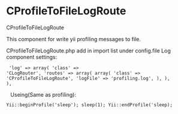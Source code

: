 CProfileToFileLogRoute
======================

CProfileToFileLogRoute

This component for write yii profiling messages to file.

CProfileToFileLogRoute.php add in import list under config.file
Log component settings:
<code><pre>
        'log' => array(
            'class' => 'CLogRouter',
            'routes' => array(
                array(
                    'class' => 'CProfileToFileLogRoute',
                    'logFile' => 'profiling.log',
                ),
            ),
        ),</pre>
</code>
Useing(Same as profiling): 
<code><pre>
    Yii::beginProfile('sleep');
    sleep(1);
    Yii::endProfile('sleep);
</pre>
</code>